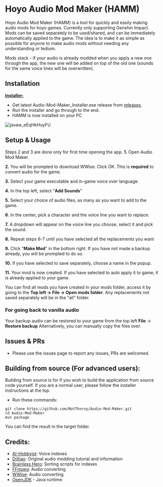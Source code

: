 # Hoyo Audio Mod Maker (HAMM)

Hoyo Audio Mod Maker (HAMM) is a tool for quickly and easily making audio mods for hoyo games. Currently only supporting Genshin Impact.
Mods can be saved separately to be used/shared, and can be immediately automatically applied to the game. The idea is to make it as simple as possible for anyone to make audio mods without needing any understanding or tedium.

Mods stack - if your audio is already modded when you apply a new one through the app, the new one will be added on top of the old one (sounds for the same voice lines will be overwritten).

## Installation
**<ins>Installer:</ins>** 
- Get latest Audio-Mod-Maker_Installer.exe release from [releases](/releases).
- Run the installer and go through to the end.
- HAMM is now installed on your PC

![javaw_eEqHkHuyFU](https://github.com/user-attachments/assets/dc75b5d6-7bed-4dd3-9808-fdbb36f8698a)

## Setup & Usage
Steps 2 and 3 are done only for first time opening the app.
**1.** Open Audio Mod Maker.

**2.** You will be prompted to download WWise. Click OK. This is **required** to convert audio for the game.

**3.** Select your game executable and in-game voice over language.

**4.** In the top left, select "**Add Sounds**"

**5.** Select your choice of audio files, as many as you want to add to the game.

**6.** In the center, pick a character and the voice line you want to replace.

**7.** A dropdown will appear on the voice line you choose, select it and pick the sound.

**8.** Repeat steps 6-7 until you have selected all the replacements you want

**9.** Click "**Make Mod**" in the bottom right. If you have not made a backup already, you will be prompted to do so.

**10.** If you have selected to save separately, choose a name in the popup.

**11.** Your mod is now created. If you have selected to auto apply it to game, it is already applied to your game.

You can find all mods you have created in your mods folder, access it by going to the **Top left -> File -> Open mods folder**.
Any replacements not saved separately will be in the "all" folder.

### For going back to vanilla audio
Your backup audio can be restored to your game from the top left **File** -> **Restore backup**
Alternatively, you can manually copy the files over.

## Issues & PRs
- Please use the issues page to report any issues, PRs are welcomed.
 
## **Building from source (For advanced users):**

Building from source is for if you wish to build the application from source code yourself. If you are a normal user, please follow the installer instructions at the top.
- Run these commands:
```
git clone https://github.com/NotThorny/Audio-Mod-Maker.git
cd Audio-Mod-Maker 
mvn package
```
You can find the result in the target folder.

## Credits:
- [AI-Hobbyist](https://github.com/AI-Hobbyist): Voice indexes
- [DiXiao](https://gamebanana.com/members/2182818): Original audio modding tutorial and information
- [Brainless Hero](https://gamebanana.com/members/2413509): Sorting scripts for indexes
- [FFmpeg](https://github.com/FFmpeg/FFmpeg): Audio converting
- [WWise](https://www.audiokinetic.com/en/wwise/overview/): Audio converting
- [OpenJDK](https://openjdk.org/) - Java runtime
